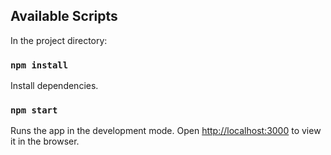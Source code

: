 ## Available Scripts

In the project directory:

### `npm install`

Install dependencies.

### `npm start`

Runs the app in the development mode.
Open [http://localhost:3000](http://localhost:3000) to view it in the browser.
